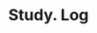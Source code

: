 ---
layout: list
type: category
title: Study. Log
slug: studylog
sidebar: true
order: 3
description: >
  Log study results
---